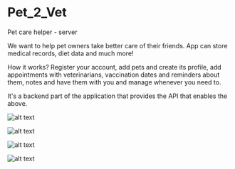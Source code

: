 # Pet_2_Vet
Pet care helper - server

We want to help pet owners take better care of  their friends. App can store medical records, diet data and much more!

How it works?
  Register your account, 
  add pets and create its profile, 
  add appointments with veterinarians, vaccination dates and reminders about them, notes and have them with you and manage whenever you need to.
 
It's a backend part of the application that provides the API that enables the above.


![alt text](https://i.imgur.com/ptEv6Gc.png)

![alt text](https://i.imgur.com/y19roDC.png)

![alt text](https://i.imgur.com/AD6oFnG.png)

![alt text](https://i.imgur.com/AZZBV0a.png)

